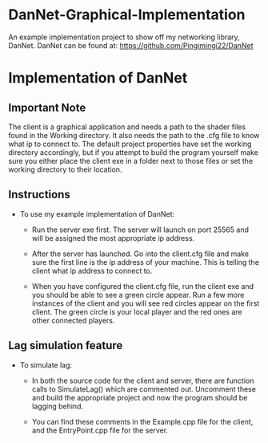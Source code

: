# DanNet-Graphical-Implementation
An example implementation project to show off my networking library, DanNet.
DanNet can be found at: https://github.com/Pingimingi22/DanNet


# Implementation of DanNet

## Important Note
The client is a graphical application and needs a path to the shader files found in the Working directory.
It also needs the path to the .cfg file to know what ip to connect to.
The default project properties have set the working directory accordingly, but if you attempt to build the program yourself make sure you either place the client exe in a folder next to those files or set the working directory to their location.

## Instructions
- To use my example implementation of DanNet:

	- Run the server exe first. The server will launch on port 25565 and will 
	be assigned the most appropriate ip address.
	
	- After the server has launched. Go into the client.cfg file and make sure
	the first line is the ip address of your machine. This is telling the client
	what ip address to connect to.
	
	- When you have configured the client.cfg file, run the client exe and you
	should be able to see a green circle appear. Run a few more instances of the client
	and you will see red circles appear on the first client. The green circle is your local
	player and the red ones are other connected players.
	
	
## Lag simulation feature

- To simulate lag:
	
	- In both the source code for the client and server, there are function calls
	to SimulateLag() which are commented out. Uncomment these and build the appropriate
	project and now the program should be lagging behind.
	
	- You can find these comments in the Example.cpp file for the client, and the EntryPoint.cpp
	file for the server.
